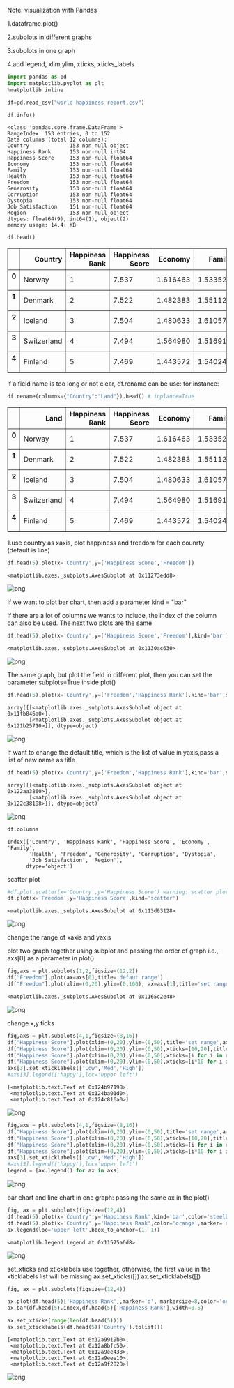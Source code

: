 Note: visualization with Pandas

1.dataframe.plot()

2.subplots in different graphs 

3.subplots in one graph

4.add legend, xlim,ylim, xticks, xticks_labels



```python
import pandas as pd
import matplotlib.pyplot as plt
%matplotlib inline
```


```python
df=pd.read_csv("world happiness report.csv")
```


```python
df.info()
```

    <class 'pandas.core.frame.DataFrame'>
    RangeIndex: 153 entries, 0 to 152
    Data columns (total 12 columns):
    Country             153 non-null object
    Happiness Rank      153 non-null int64
    Happiness Score     153 non-null float64
    Economy             153 non-null float64
    Family              153 non-null float64
    Health              153 non-null float64
    Freedom             153 non-null float64
    Generosity          153 non-null float64
    Corruption          153 non-null float64
    Dystopia            153 non-null float64
    Job Satisfaction    151 non-null float64
    Region              153 non-null object
    dtypes: float64(9), int64(1), object(2)
    memory usage: 14.4+ KB
    


```python
df.head()
```




<div>
<style>
    .dataframe thead tr:only-child th {
        text-align: right;
    }

    .dataframe thead th {
        text-align: left;
    }

    .dataframe tbody tr th {
        vertical-align: top;
    }
</style>
<table border="1" class="dataframe">
  <thead>
    <tr style="text-align: right;">
      <th></th>
      <th>Country</th>
      <th>Happiness Rank</th>
      <th>Happiness Score</th>
      <th>Economy</th>
      <th>Family</th>
      <th>Health</th>
      <th>Freedom</th>
      <th>Generosity</th>
      <th>Corruption</th>
      <th>Dystopia</th>
      <th>Job Satisfaction</th>
      <th>Region</th>
    </tr>
  </thead>
  <tbody>
    <tr>
      <th>0</th>
      <td>Norway</td>
      <td>1</td>
      <td>7.537</td>
      <td>1.616463</td>
      <td>1.533524</td>
      <td>0.796667</td>
      <td>0.635423</td>
      <td>0.362012</td>
      <td>0.315964</td>
      <td>2.277027</td>
      <td>94.6</td>
      <td>Western Europe</td>
    </tr>
    <tr>
      <th>1</th>
      <td>Denmark</td>
      <td>2</td>
      <td>7.522</td>
      <td>1.482383</td>
      <td>1.551122</td>
      <td>0.792566</td>
      <td>0.626007</td>
      <td>0.355280</td>
      <td>0.400770</td>
      <td>2.313707</td>
      <td>93.5</td>
      <td>Western Europe</td>
    </tr>
    <tr>
      <th>2</th>
      <td>Iceland</td>
      <td>3</td>
      <td>7.504</td>
      <td>1.480633</td>
      <td>1.610574</td>
      <td>0.833552</td>
      <td>0.627163</td>
      <td>0.475540</td>
      <td>0.153527</td>
      <td>2.322715</td>
      <td>94.5</td>
      <td>Western Europe</td>
    </tr>
    <tr>
      <th>3</th>
      <td>Switzerland</td>
      <td>4</td>
      <td>7.494</td>
      <td>1.564980</td>
      <td>1.516912</td>
      <td>0.858131</td>
      <td>0.620071</td>
      <td>0.290549</td>
      <td>0.367007</td>
      <td>2.276716</td>
      <td>93.7</td>
      <td>Western Europe</td>
    </tr>
    <tr>
      <th>4</th>
      <td>Finland</td>
      <td>5</td>
      <td>7.469</td>
      <td>1.443572</td>
      <td>1.540247</td>
      <td>0.809158</td>
      <td>0.617951</td>
      <td>0.245483</td>
      <td>0.382612</td>
      <td>2.430182</td>
      <td>91.2</td>
      <td>Western Europe</td>
    </tr>
  </tbody>
</table>
</div>



if a field name is too long or not clear, df.rename can be use:
for instance:



```python
df.rename(columns={"Country":"Land"}).head() # inplance=True
```




<div>
<style>
    .dataframe thead tr:only-child th {
        text-align: right;
    }

    .dataframe thead th {
        text-align: left;
    }

    .dataframe tbody tr th {
        vertical-align: top;
    }
</style>
<table border="1" class="dataframe">
  <thead>
    <tr style="text-align: right;">
      <th></th>
      <th>Land</th>
      <th>Happiness Rank</th>
      <th>Happiness Score</th>
      <th>Economy</th>
      <th>Family</th>
      <th>Health</th>
      <th>Freedom</th>
      <th>Generosity</th>
      <th>Corruption</th>
      <th>Dystopia</th>
      <th>Job Satisfaction</th>
      <th>Region</th>
    </tr>
  </thead>
  <tbody>
    <tr>
      <th>0</th>
      <td>Norway</td>
      <td>1</td>
      <td>7.537</td>
      <td>1.616463</td>
      <td>1.533524</td>
      <td>0.796667</td>
      <td>0.635423</td>
      <td>0.362012</td>
      <td>0.315964</td>
      <td>2.277027</td>
      <td>94.6</td>
      <td>Western Europe</td>
    </tr>
    <tr>
      <th>1</th>
      <td>Denmark</td>
      <td>2</td>
      <td>7.522</td>
      <td>1.482383</td>
      <td>1.551122</td>
      <td>0.792566</td>
      <td>0.626007</td>
      <td>0.355280</td>
      <td>0.400770</td>
      <td>2.313707</td>
      <td>93.5</td>
      <td>Western Europe</td>
    </tr>
    <tr>
      <th>2</th>
      <td>Iceland</td>
      <td>3</td>
      <td>7.504</td>
      <td>1.480633</td>
      <td>1.610574</td>
      <td>0.833552</td>
      <td>0.627163</td>
      <td>0.475540</td>
      <td>0.153527</td>
      <td>2.322715</td>
      <td>94.5</td>
      <td>Western Europe</td>
    </tr>
    <tr>
      <th>3</th>
      <td>Switzerland</td>
      <td>4</td>
      <td>7.494</td>
      <td>1.564980</td>
      <td>1.516912</td>
      <td>0.858131</td>
      <td>0.620071</td>
      <td>0.290549</td>
      <td>0.367007</td>
      <td>2.276716</td>
      <td>93.7</td>
      <td>Western Europe</td>
    </tr>
    <tr>
      <th>4</th>
      <td>Finland</td>
      <td>5</td>
      <td>7.469</td>
      <td>1.443572</td>
      <td>1.540247</td>
      <td>0.809158</td>
      <td>0.617951</td>
      <td>0.245483</td>
      <td>0.382612</td>
      <td>2.430182</td>
      <td>91.2</td>
      <td>Western Europe</td>
    </tr>
  </tbody>
</table>
</div>



1.use country as xaxis, plot happiness and freedom for each counrty (default is line)


```python
df.head(5).plot(x='Country',y=['Happiness Score','Freedom'])
```




    <matplotlib.axes._subplots.AxesSubplot at 0x11273edd8>




    
![png](assets/img/jupyter/output_8_1.png)
    


If we want to plot bar chart, then add a parameter kind = "bar"

If there are a lot of columns we wants to include, the index of the column can also be used.
The next two plots are the same


```python
df.head(5).plot(x='Country',y=['Happiness Score','Freedom'],kind='bar')
```




    <matplotlib.axes._subplots.AxesSubplot at 0x1130ac630>




    
![png](assets/img/jupyter/output_10_1.png)
    


The same graph, but plot the field in different plot, then you can set the parameter subplots=True inside plot()


```python
df.head(5).plot(x='Country',y=['Freedom','Happiness Rank'],kind='bar',subplots=True,layout=(2,1),figsize=(12,4))
```




    array([[<matplotlib.axes._subplots.AxesSubplot object at 0x11fb846a0>],
           [<matplotlib.axes._subplots.AxesSubplot object at 0x121b25710>]], dtype=object)




    
![png](assets/img/jupyter/output_12_1.png)
    


If want to change the default title, which is the list of value in yaxis,pass a list of new name as title



```python
df.head(5).plot(x='Country',y=['Freedom','Happiness Rank'],kind='bar',subplots=True,layout=(2,1),figsize=(12,4),title=['1','2'])
```




    array([[<matplotlib.axes._subplots.AxesSubplot object at 0x122aa3860>],
           [<matplotlib.axes._subplots.AxesSubplot object at 0x122c38198>]], dtype=object)




    
![png](assets/img/jupyter/output_14_1.png)
    



```python
df.columns
```




    Index(['Country', 'Happiness Rank', 'Happiness Score', 'Economy', 'Family',
           'Health', 'Freedom', 'Generosity', 'Corruption', 'Dystopia',
           'Job Satisfaction', 'Region'],
          dtype='object')




scatter plot




```python
#df.plot.scatter(x='Country',y='Happiness Score') warning: scatter plot requires both x,y axis are numberic values
df.plot(x='Freedom',y='Happiness Score',kind='scatter')
```




    <matplotlib.axes._subplots.AxesSubplot at 0x113d63128>




    
![png](assets/img/jupyter/output_17_1.png)
    


change the range of xaxis and yaxis

 plot two graph together using subplot and passing the order of graph i.e., axs[0] as a parameter in plot()


```python
fig,axs = plt.subplots(1,2,figsize=(12,2))
df["Freedom"].plot(ax=axs[0],title='defaut range')
df["Freedom"].plot(xlim=(0,20),ylim=(0,100), ax=axs[1],title='set range')
```




    <matplotlib.axes._subplots.AxesSubplot at 0x1165c2e48>




    
![png](assets/img/jupyter/output_19_1.png)
    


change x,y ticks 


```python
fig,axs = plt.subplots(4,1,figsize=(8,16))
df["Happiness Score"].plot(xlim=(0,20),ylim=(0,50),title='set range',ax=axs[0])
df["Happiness Score"].plot(xlim=(0,20),ylim=(0,50),xticks=[10,20],title='set xticks',ax=axs[1])
df["Happiness Score"].plot(xlim=(0,20),ylim=(0,50),xticks=[i for i in range(40)],title='set xticks to int',ax=axs[2])
df["Happiness Score"].plot(xlim=(0,20),ylim=(0,50),xticks=[i*10 for i in range(40)],title='set xticks to text',ax=axs[3])
axs[3].set_xticklabels(['Low','Med','High'])
#axs[3].legend(['happy'],loc='upper left')
```




    [<matplotlib.text.Text at 0x124b97198>,
     <matplotlib.text.Text at 0x124ba01d0>,
     <matplotlib.text.Text at 0x124c816a0>]




    
![png](assets/img/jupyter/output_21_1.png)
    



```python
fig,axs = plt.subplots(4,1,figsize=(8,16))
df["Happiness Score"].plot(xlim=(0,20),ylim=(0,50),title='set range',ax=axs[0],label='no ticks')
df["Happiness Score"].plot(xlim=(0,20),ylim=(0,50),xticks=[10,20],title='set xticks',ax=axs[1],label='set xticks')
df["Happiness Score"].plot(xlim=(0,20),ylim=(0,50),xticks=[i for i in range(40)],title='set xticks to int',ax=axs[2],label='int xiticks')
df["Happiness Score"].plot(xlim=(0,20),ylim=(0,50),xticks=[i*10 for i in range(40)],title='set xticks to text',ax=axs[3],label='text xticks')
axs[3].set_xticklabels(['Low','Med','High'])
#axs[3].legend(['happy'],loc='upper left')
legend = [ax.legend() for ax in axs]
```


    
![png](assets/img/jupyter/output_22_0.png)
    


bar chart and line chart in one graph: passing the same ax in the plot()


```python
fig, ax = plt.subplots(figsize=(12,4))
df.head(5).plot(x='Country',y='Happiness Rank',kind='bar',color='steelblue',ax=ax)
df.head(5).plot(x='Country',y='Happiness Rank',color='orange',marker='o',markersize=8,ax=ax)
ax.legend(loc='upper left',bbox_to_anchor=(1, 1))
```




    <matplotlib.legend.Legend at 0x11575a6d8>




    
![png](assets/img/jupyter/output_24_1.png)
    


set_xticks and xticklabels use together, otherwise, the first value in the xticklabels list will be missing 
ax.set_xticks([])
ax.set_xticklabels([])


```python
fig, ax = plt.subplots(figsize=(12,4))

ax.plot(df.head(5)['Happiness Rank'],marker='o', markersize=8,color='orange')
ax.bar(df.head(5).index,df.head(5)['Happiness Rank'],width=0.5)

ax.set_xticks(range(len(df.head(5))))
ax.set_xticklabels(df.head(5)['Country'].tolist())
```




    [<matplotlib.text.Text at 0x12a9919b0>,
     <matplotlib.text.Text at 0x12a8bfc50>,
     <matplotlib.text.Text at 0x12a9ee438>,
     <matplotlib.text.Text at 0x12a9eee10>,
     <matplotlib.text.Text at 0x12a9f2828>]




    
![png](assets/img/jupyter/output_26_1.png)
    



```python

```

